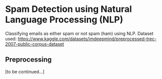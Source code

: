 # Spam Detection using Natural Language Processing (NLP)
Classifying emails as either spam or not spam (ham) using NLP. 
Dataset used: https://www.kaggle.com/datasets/imdeepmind/preprocessed-trec-2007-public-corpus-dataset

## Preprocessing
[to be continued...]
